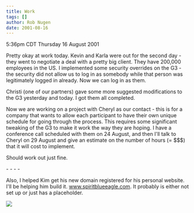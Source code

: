 ```yaml
---
title: Work
tags: []
author: Rob Nugen
date: 2001-08-16
---
```


<title></title>
<p class=date>5:36pm CDT Thursday 16 August 2001</p>

<p>Pretty okay at work today.  Kevin and Karla were out for the second
day - they went to negotiate a deal with a pretty big client.  They
have 200,000 employees in the US.  I implemented some security
overrides on the G3 - the security did not allow us to log in as
somebody while that person was legitimately logged in already.  Now we
can log in as them.</p>

<p>Christi (one of our partners) gave some more suggested
modifications to the G3 yesterday and today. I got them all
completed.</p>

<p>Now we are working on a project with Cheryl as our contact - this
is for a company that wants to allow each participant to have their
own unique schedule for going through the process.  This requires some
significant tweaking of the G3 to make it work the way they are
hoping.  I have a conference call scheduled with them on 24 August,
and then I'll talk to Cheryl on 29 August and give an estimate on the
number of hours (= $$$) that it will cost to implement.</p>

<p>Should work out just fine.</p>

<p>- - - -</p>

<p>Also, I helped Kim get his new domain registered for his personal
website.  I'll be helping him build it.  <a
href="http://www.spiritblueeagle.com">www.spiritblueeagle.com</a>.  It
probably is either not set up or just has a placeholder.</p>

<p><img src='/images/rob/wL-ROB.gif'/></p>


